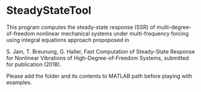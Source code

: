 # SteadyStateTool
This program computes the steady-state response (SSR) of 
multi-degree-of-freedom nonlinear mechanical systems under multi-frequency
forcing using integral equations approach propoposed in 

S. Jain, T. Breunung, G. Haller, Fast Computation of Steady-State Response 
for Nonlinear Vibrations of High-Degree-of-Freedom Systems, 
submitted for publication (2018).

Please add the folder and its contents to MATLAB path before playing with examples.
